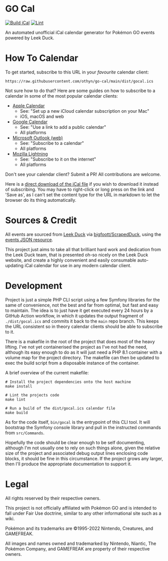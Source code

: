 # GO Cal

[![Build iCal](https://github.com/othyn/go-cal/actions/workflows/build.yml/badge.svg)](https://github.com/othyn/go-cal/actions/workflows/build.yml)
[![Lint](https://github.com/othyn/go-cal/actions/workflows/lint.yml/badge.svg)](https://github.com/othyn/go-cal/actions/workflows/lint.yml)

An automated unofficial iCal calendar generator for Pokémon GO events powered by Leek Duck.

# How To Calendar

To get started, subscribe to this URL in your *favourite* calendar client:

```text
https://raw.githubusercontent.com/othyn/go-cal/main/dist/gocal.ics
```

Not sure how to do that? Here are some guides on how to subscribe to a calendar in some of the most popular calendar
clients:

- [Apple Calendar](https://support.apple.com/en-gb/HT202361)
    - See: "Set up a new iCloud calendar subscription on your Mac"
    - iOS, macOS and web
- [Google Calendar](https://support.google.com/calendar/answer/37100)
    - See: "Use a link to add a public calendar"
    - All platforms
- [Microsoft Outlook (web)](https://support.microsoft.com/en-us/office/import-or-subscribe-to-a-calendar-in-outlook-com-cff1429c-5af6-41ec-a5b4-74f2c278e98c)
    - See: "Subscribe to a calendar"
    - All platforms
- [Mozilla Lightning](https://support.mozilla.org/en-US/kb/adding-a-holiday-calendar#w_subscribe-to-it-on-the-internet)
    - See: "Subscribe to it on the internet"
    - All platforms

Don't see your calendar client? Submit a PR! All contributions are welcome.

Here is a [direct download of the iCal file](https://raw.githubusercontent.com/othyn/go-cal/main/dist/gocal.ics) if you
wish to download it instead of subscribing. You may have to right-click or long press on the link and 'Save as', as I
can't set the content type for the URL in markdown to let the browser do its thing automatically.

# Sources & Credit

All events are sourced from [Leek Duck](https://leekduck.com/events/)
via [bigfoott/ScrapedDuck](https://github.com/bigfoott/ScrapedDuck), using
the [events JSON resource](https://github.com/bigfoott/ScrapedDuck/blob/master/docs/EVENTS.md).

This project just aims to take all that brilliant hard work and dedication from the Leek Duck team, that is presented
oh-so nicely on the Leek Duck website, and create a highly convenient and easily consumable auto-updating iCal calendar
for use in any modern calendar client.

# Development

Project is just a simple PHP CLI script using a few Symfony libraries for the same of convenience, not the best and far
from optimal, but fast and easy to maintain. The idea is to just have it get executed every 24 hours by a GitHub Action
workflow, in which it updates the output fragment of `./dist/gocal.ics` and commits it back to the `main` repo branch.
This keeps the URL consistent so in theory calendar clients should be able to subscribe to it.

There is a makefile in the root of the project that does most of the heavy lifting. I've not yet containerised the
project as I've not had the need, although its easy enough to do as it will just need a PHP 8.1 container with a volume
map for the project directory. The makefile can then be updated to exec the build script from a disposable instance of
the container.

A brief overview of the current makefile:

```shell
# Install the project dependencies onto the host machine
make install

# Lint the projects code
make lint

# Run a build of the dist/gocal.ics calendar file
make build
```

As for the code itself, `bin/gocal` is the entrypoint of this CLI tool. It will bootstrap the Symfony console library
and pull in the instructed commands from `src/Commands`.

Hopefully the code should be clear enough to be self documenting, although I'm not usually one to rely on such things
alone, given the relative size of the project and associated debug output lines enclosing code blocks, it should be fine
in this circumstance. If the project grows any larger, then I'll produce the appropriate documentation to support it.

# Legal

All rights reserved by their respective owners.

This project is not officially affiliated with Pokémon GO and is intended to fall under Fair Use doctrine, similar to
any other informational site such as a wiki.

Pokémon and its trademarks are ©1995-2022 Nintendo, Creatures, and GAMEFREAK.

All images and names owned and trademarked by Nintendo, Niantic, The Pokémon Company, and GAMEFREAK are property of
their respective owners.

